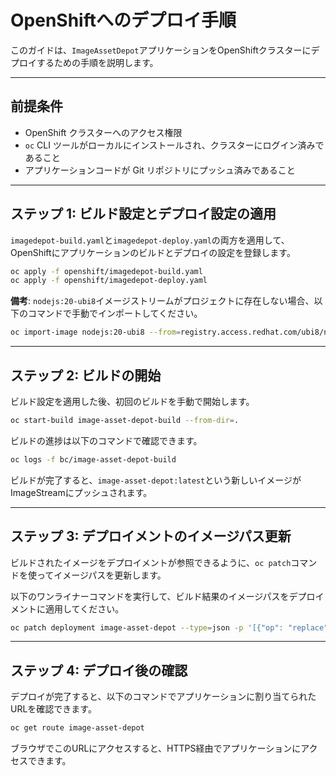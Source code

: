 # OpenShiftへのデプロイ手順

このガイドは、`ImageAssetDepot`アプリケーションをOpenShiftクラスターにデプロイするための手順を説明します。

-----

## 前提条件

  - OpenShift クラスターへのアクセス権限
  - `oc` CLI ツールがローカルにインストールされ、クラスターにログイン済みであること
  - アプリケーションコードが Git リポジトリにプッシュ済みであること

-----

## ステップ 1: ビルド設定とデプロイ設定の適用

`imagedepot-build.yaml`と`imagedepot-deploy.yaml`の両方を適用して、OpenShiftにアプリケーションのビルドとデプロイの設定を登録します。

```bash
oc apply -f openshift/imagedepot-build.yaml
oc apply -f openshift/imagedepot-deploy.yaml
```

**備考**: `nodejs:20-ubi8`イメージストリームがプロジェクトに存在しない場合、以下のコマンドで手動でインポートしてください。

```bash
oc import-image nodejs:20-ubi8 --from=registry.access.redhat.com/ubi8/nodejs-20 --confirm
```

-----

## ステップ 2: ビルドの開始

ビルド設定を適用した後、初回のビルドを手動で開始します。

```bash
oc start-build image-asset-depot-build --from-dir=.
```

ビルドの進捗は以下のコマンドで確認できます。

```bash
oc logs -f bc/image-asset-depot-build
```

ビルドが完了すると、`image-asset-depot:latest`という新しいイメージがImageStreamにプッシュされます。

-----

## ステップ 3: デプロイメントのイメージパス更新

ビルドされたイメージをデプロイメントが参照できるように、`oc patch`コマンドを使ってイメージパスを更新します。

以下のワンライナーコマンドを実行して、ビルド結果のイメージパスをデプロイメントに適用してください。

```bash
oc patch deployment image-asset-depot --type=json -p '[{"op": "replace", "path": "/spec/template/spec/containers/0/image", "value": "'"$(oc get imagestream image-asset-depot -o jsonpath='{.status.dockerImageRepository}')"':latest"}]'
```

-----

## ステップ 4: デプロイ後の確認

デプロイが完了すると、以下のコマンドでアプリケーションに割り当てられたURLを確認できます。

```bash
oc get route image-asset-depot
```

ブラウザでこのURLにアクセスすると、HTTPS経由でアプリケーションにアクセスできます。

